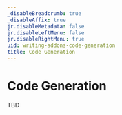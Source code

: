 ```yaml
---
_disableBreadcrumb: true
_disableAffix: true
jr.disableMetadata: false
jr.disableLeftMenu: false
jr.disableRightMenu: true
uid: writing-addons-code-generation
title: Code Generation
---
```


# Code Generation

TBD
